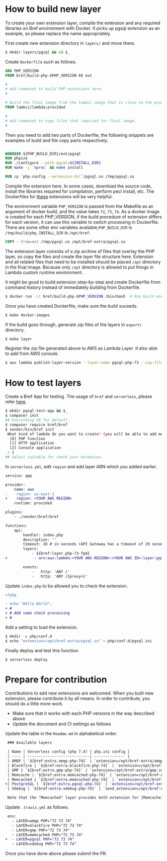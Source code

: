 # How to build new layer

To create your own extension layer, compile the extension and any required libraries on Bref environment with Docker.
It picks up pgsql extension as an example, so please replace the name appropriately.

First create new extension directory in `layers/` and move there.

```bash
$ mkdir layers/pgsql && cd $_
```

Create `Dockerfile` such as follows.

```Dockerfile
ARG PHP_VERSION
FROM bref/build-php-$PHP_VERSION AS ext

#
# Add commands to build PHP extensions here.
#

# Build the final image from the lambci image that is close to the production environment
FROM lambci/lambda:provided

#
# Add commands to copy files that requried for final image.
#
```

Then you need to add two parts of Dockerfile, the following snippets are examples of build and file copy parts respectively.

```Dockerfile

WORKDIR ${PHP_BUILD_DIR}/ext/pgsql
RUN phpize
RUN ./configure --with-pgsql=${INSTALL_DIR}
RUN make -j `nproc` && make install

RUN cp `php-config --extension-dir`/pgsql.so /tmp/pgsql.so
```

Compile the extension here.
In some cases, download the source code, install the libraries required for compilation, perform pecl install, etc.
The Dockerfiles for [these](../layers) extensions will be very helpful.

The environment variable `PHP_VERSION` is passed from the Makefile as an argument of docker build, and the value takes `72`, `73`, `74`.
As a docker image is created for each PHP_VERSION, if the build procedure of extension differs for each version, it can use this variable to switch processing in Dockerfile.
There are some other env variables available,`PHP_BUILD_DIR` is `/tmp/build/php`, `INSTALL_DIR` is `/opt/bref`.

```Dockerfile
COPY --from=ext /tmp/pgsql.so /opt/bref-extra/pgsql.so
```

The extension layer consists of a zip archive of files that overlay the PHP layer, so copy the files and create the layer file structure here.
Extension and all related files that need to be installed should be placed `/opt` directory in the final image.
Because only `/opt` directory is allowed to put things in Lambda custom runtime environment.

It might be good to build extension step-by-step and create Dockerfile from command history instead of immediately building from Dockerfile.

```bash
$ docker run -it bref/build-php-$PHP_VERSION /bin/bash  # Run build environment with ”-it” option and build the extension step by step.
```

Once you have created Dockerfile, make sure the build suceeds.

```bash
$ make docker-images
```

If the build goes through, generate zip files of the layers in `export/` directory.

```bash
$ make layer
```

Register the zip file generated above to AWS as Lambda Layer. It also able to add from AWS console.

```bash
$ aws lambda publish-layer-version --layer-name pgsql-php-73 --zip-file fileb://./export/layer-pgsql-php-73.zip
```

# How to test layers

Create a Bref App for testing. The usage of `bref` and `serverless`, please refer [here](https://bref.sh/docs/installation.html).

```bash
$ mkdir pgsql-test-app && $_
$ composer init
## Everything OK for default.
$ composer require bref/bref
$ vendor/bin/bref init
 What kind of lambda do you want to create? (you will be able to add more functions later by editing `serverless.yml`) [PHP function]:
  [0] PHP function
  [1] HTTP application
  [2] Console application
 > 1                          
## Select suitable for check your extension.
```

In `serverless.yml`, edit `region` and add layer ARN which you added earlier.

```diff
service: app

provider:
    name: aws
-    region: us-east-1
+    region: <YOUR AWS REGION>
    runtime: provided

plugins:
    - ./vendor/bref/bref

functions:
    api:
        handler: index.php
        description: ''
        timeout: 28 # in seconds (API Gateway has a timeout of 29 seconds)
        layers:
            - ${bref:layer.php-73-fpm}
+            - arn:aws:lambda:<YOUR AWS REGION>:<YOUR AWS ID>:layer:pgsql-php-73:3

        events:
            -   http: 'ANY /'
            -   http: 'ANY /{proxy+}'
```

Update `index.php` to be allowed you to check the extension.

```diff
<?php

- echo "Hello World";
+ #
+ # Add some check processing
+ #
```

Add a setting to load the extension.

```bash
$ mkdir -p php/conf.d
$ echo "extension=/opt/bref-extra/pgsql.so" > php/conf.d/pgsql.ini
```

Finally deploy and test this function.

```bash
$ serverless deploy
```

# Prepare for contribution

Contributions to add new extensions are welcomed. When you built new extension, please contribute it by all means.
In order to contribute, you should do a little more work.

* Make sure that it works with each PHP versions in the way described above
* Update the document and CI settings as follows

Update the table in the `Readme.md` in alphabetical order.

```diff
 ### Available layers

 | Name | Serverless config (php 7.4) | php.ini config |
 | ---- | ----------------------------| -------------- |
 | AMQP | `${bref:extra.amqp-php-74}` | `extension=/opt/bref-extra/amqp.so` |
 | Blackfire | `${bref:extra.blackfire-php-74}` | `extension=/opt/bref-extra/blackfire.so` |
 | GMP | `${bref:extra.gmp-php-74}` | `extension=/opt/bref-extra/gmp.so` |
 | Memcache | `${bref:extra.memcached-php-74}` | `extension=/opt/bref-extra/memcache.so` |
 | Memcached | `${bref:extra.memcached-php-74}` | `extension=/opt/bref-extra/memcached.so` |
+| PostgreSQL | `${bref:extra.pgsql-php-74}` | `extension=/opt/bref-extra/pgsql.so` |
 | Xdebug | `${bref:extra.xdebug-php-74}` | `zend_extension=/opt/bref-extra/xdebug.so` |

 Note that the "Memcached" layer provides both extension for [Memcache](https://pecl.php.net/package/memcache) and [Memcached](https://pecl.php.net/package/memcached).
```

Update `.travis.yml` as follows.

```diff
 env:
   - LAYER=amqp PHP="72 73 74"
   - LAYER=blackfire PHP="72 73 74"
   - LAYER=gmp PHP="72 73 74"
   - LAYER=memcached PHP="72 73 74"
+  - LAYER=pgsql PHP="72 73 74"
   - LAYER=xdebug PHP="72 73 74"
```

Once you have done above please submit the PR.
